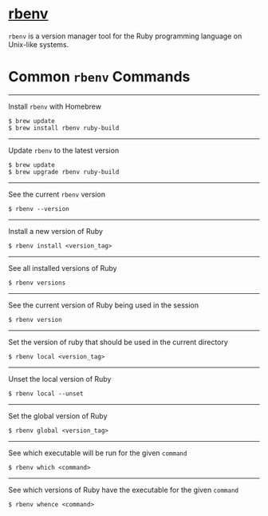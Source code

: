 # <a href="https://github.com/rbenv/rbenv" target="_blank" rel="noopener noreferrer">rbenv</a>

`rbenv` is a version manager tool for the Ruby programming language on Unix-like systems.

# Common `rbenv` Commands

----

Install `rbenv` with Homebrew

```
$ brew update
$ brew install rbenv ruby-build
```

----

Update `rbenv` to the latest version

```
$ brew update
$ brew upgrade rbenv ruby-build
```

----

See the current `rbenv` version

```
$ rbenv --version
```

----

Install a new version of Ruby

```
$ rbenv install <version_tag>
```

----

See all installed versions of Ruby

```
$ rbenv versions
```

----

See the current version of Ruby being used in the session

```
$ rbenv version
```

----

Set the version of ruby that should be used in the current directory

```
$ rbenv local <version_tag>
```

----

Unset the local version of Ruby

```
$ rbenv local --unset
```

----

Set the global version of Ruby

```
$ rbenv global <version_tag>
```

----

See which executable will be run for the given `command`

```
$ rbenv which <command>
```

----

See which versions of Ruby have the executable for the given `command`

```
$ rbenv whence <command>
```
